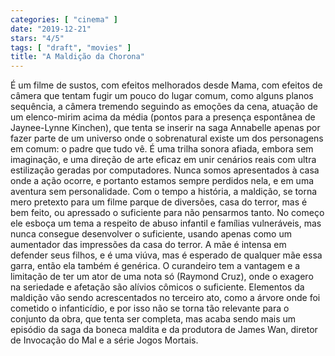 ```yaml
---
categories: [ "cinema" ]
date: "2019-12-21"
stars: "4/5"
tags: [ "draft", "movies" ]
title: "A Maldição da Chorona"
---
```

É um filme de sustos, com efeitos melhorados desde Mama, com efeitos
de câmera que tentam fugir um pouco do lugar comum, como alguns planos
sequência, a câmera tremendo seguindo as emoções da cena, atuação de
um elenco-mirim acima da média (pontos para a presença espontânea de
Jaynee-Lynne Kinchen), que tenta se inserir na saga Annabelle apenas por
fazer parte de um universo onde o sobrenatural existe um dos personagens
em comum: o padre que tudo vê. É uma trilha sonora afiada, embora sem
imaginação, e uma direção de arte eficaz em unir cenários reais com
ultra estilização geradas por computadores. Nunca somos apresentados à
casa onde a ação ocorre, e portanto estamos sempre perdidos nela, e em
uma aventura sem personalidade. Com o tempo a história, a maldição,
se torna mero pretexto para um filme parque de diversões, casa do
terror, mas é bem feito, ou apressado o suficiente para não pensarmos
tanto. No começo ele esboça um tema a respeito de abuso infantil e
famílias vulneráveis, mas nunca consegue desenvolver o suficiente,
usando apenas como um aumentador das impressões da casa do terror. A mãe
é intensa em defender seus filhos, e é uma viúva, mas é esperado de
qualquer mãe essa garra, então ela também é genérica. O curandeiro
tem a vantagem e a limitação de ter um ator de uma nota só (Raymond
Cruz), onde o exagero na seriedade e afetação são alívios cômicos o
suficiente. Elementos da maldição vão sendo acrescentados no terceiro
ato, como a árvore onde foi cometido o infanticídio, e por isso não
se torna tão relevante para o conjunto da obra, que tenta ser completa,
mas acaba sendo mais um episódio da saga da boneca maldita e da produtora
de James Wan, diretor de Invocação do Mal e a série Jogos Mortais.
